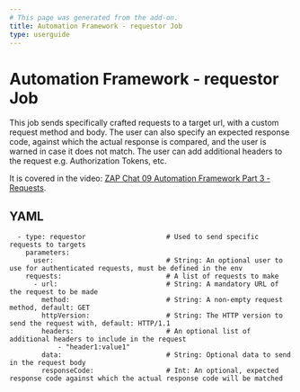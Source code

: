 ```yaml
---
# This page was generated from the add-on.
title: Automation Framework - requestor Job
type: userguide
---
```


# Automation Framework - requestor Job

This job sends specifically crafted requests to a target url, with a custom request method and body. The user can also specify an expected response code, against which the actual response is compared, and the user is warned in case it does not match. The user can add additional headers to the request e.g. Authorization Tokens, etc.

It is covered in the video: [ZAP Chat 09 Automation Framework Part 3 - Requests](https://youtu.be/4phnMy9iCPY).

## YAML

```
  - type: requestor                    # Used to send specific requests to targets
    parameters:
      user:                            # String: An optional user to use for authenticated requests, must be defined in the env
    requests:                          # A list of requests to make
      - url:                           # String: A mandatory URL of the request to be made
        method:                        # String: A non-empty request method, default: GET
        httpVersion:                   # String: The HTTP version to send the request with, default: HTTP/1.1
        headers:                       # An optional list of additional headers to include in the request
            - "header1:value1"
        data:                          # String: Optional data to send in the request body
        responseCode:                  # Int: An optional, expected response code against which the actual response code will be matched
```
